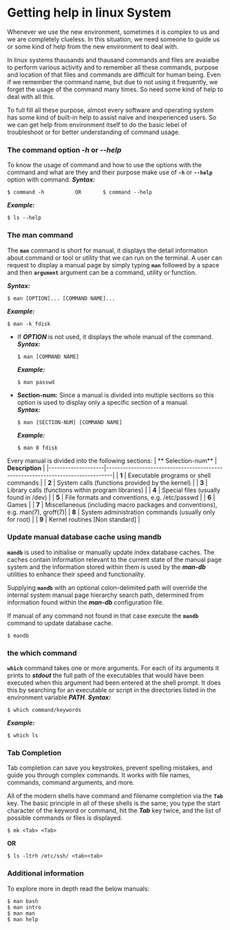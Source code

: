 # Getting help in linux System

Whenever we use the new environment, sometimes it is complex to us and we are completely clueless. In this situation, we need someone to guide us or some kind of help from the new environment to deal with. 

In linux systems thausands and thausand commands and files are avaialbe to perform various activity and to remember all these commands, purpose and location of that files and commands are difficult for human being. Even if we remember the command name, but due to not using it frequently, we forget the usage of the command many times. So need some kind of help to deal with all this.


To full fill all these purpose, almost every software and operating system has some kind of built-in help to assist naive and inexperienced users. So we can get help from environment itself to do the basic lebel of troubleshoot or for better understanding of command usage.


### The command option **_-h_** or **_--help_**
To know the usage of command and how to use the options with the command and what are they and their purpose make use of **` -h `** or **` --help `** option with command.
**_Syntax:_** <br>
```
$ command -h          OR       $ command --help
```
**_Example:_** <br>
```
$ ls --help
```


### The man command
The **` man `** command is short for manual, it displays the detail information about command or tool or utility that we can run on
the terminal. A user can request to display a manual page by simply typing **` man `** followed by a space and then **` argument `** argument can be a command, utility or function. <br>

**_Syntax:_** <br>
```
$ man [OPTION]... [COMMAND NAME]...
```
**_Example:_** <br>
```
$ man -k fdisk
```
  - If **_OPTION_** is not used, it displays the whole manual of the command. <br>
    **_Syntax:_** <br>
    ```
    $ man [COMMAND NAME]
    ```
    **_Example:_** <br>
    ```
    $ man passwd
    ```
  - **Section-num:** Since a manual is divided into multiple sections so this option is used to display
only a specific section of a manual. <br>
    **_Syntax:_** <br>
    ```
    $ man [SECTION-NUM] [COMMAND NAME]
    ```
    **_Example:_** <br>
    ```
    $ man 8 fdisk
    ```

Every manual is divided into the following sections:
| ** Selection-num** | **Description**                                                                |
|--------------------|--------------------------------------------------------------------------------|
| **1**              | Executable programs or shell commands                                          |
| **2**              | System calls (functions provided by the kernel)                                |
| **3**              | Library calls (functions within program libraries)                             |
| **4**              | Special files (usually found in /dev)                                          |
| **5**              | File formats and conventions, e.g. /etc/passwd                                 |
| **6**              | Games                                                                          |
| **7**              | Miscellaneous (including macro packages and conventions), e.g. man(7), groff(7)|
| **8**              | System administration commands (usually only for root)                         |
| **9**              | Kernel routines [Non standard]                                                 |

### Update manual database cache using mandb
**` mandb `**  is  used to initialise or manually update index database caches.  The caches contain information relevant to the current state of the manual page system and the information stored within them is used by the **_man-db_** utilities to enhance their speed and functionality.

Supplying **` mandb `** with an optional colon-delimited path will override the internal system manual page hierarchy search path, determined from information found within the **_man-db_** configuration file.

If manual of any command not found in that case execute the **` mandb `** command to update database cache.
```
$ mandb
```
### the which command
**` which `** command takes one or more arguments. For each of its arguments it prints to **_stdout_** the full path of the executables that would have been executed when this argument had been entered at the shell prompt. It does this by searching for an executable or script in the directories listed in the environment variable **_PATH_**.
**_Syntax:_** <br>
```
$ which command/keywords
```
**_Example:_**
```
$ which ls
```

### Tab Completion
Tab completion can save you keystrokes, prevent spelling mistakes, and guide you through complex commands. It works with file names, commands, command arguments, and more.

All of the modern shells have command and filename completion via the **` Tab `** key. The basic principle in all of these shells is the same; you type the start character of the keyword or command, hit the **_Tab_** key twice, and the list of possible commands or files is displayed. 
```
$ mk <Tab> <Tab>
```
**OR**
```
$ ls -ltrh /etc/ssh/ <tab><tab>
```

### Additional information
To explore more in depth read the below manuals:
```
$ man bash
$ man intro
$ man man
$ man help
```




